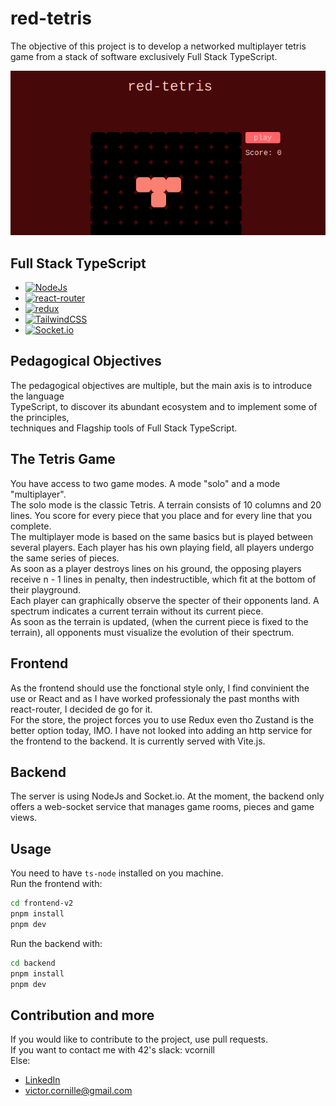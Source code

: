 # red-tetris

The objective of this project is to develop a networked multiplayer tetris  
game from a stack of software exclusively Full Stack TypeScript.

<img src="./assets/red-tetris.png"/>

## Full Stack TypeScript

- [![NodeJs][nodeJS-shield]][nodeJS-URL]
- [![react-router][react-router-shield]][react-router-URL]
- [![redux][redux-shield]][redux-URL]
- [![TailwindCSS][tailwind-shield]][tailwind-URL]
- [![Socket.io][socket.io-shield]][socket.io-URL]

## Pedagogical Objectives

The pedagogical objectives are multiple, but the main axis is to introduce the language  
TypeScript, to discover its abundant ecosystem and to implement some of the principles,  
techniques and Flagship tools of Full Stack TypeScript.

## The Tetris Game

You have access to two game modes. A mode "solo" and a mode "multiplayer".  
The solo mode is the classic Tetris. A terrain consists of 10 columns and 20 lines. You score for every piece that you place and for every line that you complete.  
The multiplayer mode is based on the same basics but is played between several players. Each player has his own playing field, all players undergo the same series of pieces.  
As soon as a player destroys lines on his ground, the opposing players receive n - 1 lines in penalty, then indestructible, which fit at the bottom of their playground.  
Each player can graphically observe the specter of their opponents land. A spectrum indicates a current terrain without its current piece.  
As soon as the terrain is updated, (when the current piece is fixed to the terrain), all opponents must visualize the evolution of their spectrum.

## Frontend

As the frontend should use the fonctional style only, I find convinient the use or React and as I have worked professionaly the past months with react-router, I decided de go for it.  
For the store, the project forces you to use Redux even tho Zustand is the better option today, IMO.
I have not looked into adding an http service for the frontend to the backend.
It is currently served with Vite.js.

## Backend

The server is using NodeJs and Socket.io. At the moment, the backend only offers a web-socket service that manages game rooms, pieces and game views.

## Usage

You need to have `ts-node` installed on you machine.  
Run the frontend with:

```bash
cd frontend-v2
pnpm install
pnpm dev
```

Run the backend with:

```bash
cd backend
pnpm install
pnpm dev
```

## Contribution and more

If you would like to contribute to the project, use pull requests.  
If you want to contact me with 42's slack: vcornill  
Else:

- <a href="https://www.linkedin.com/in/victorcornille/">LinkedIn</a>
- victor.cornille@gmail.com

[nodeJS-shield]: https://img.shields.io/badge/node.js-339933?style=for-the-badge&logo=Node.js&logoColor=white
[nodeJS-URL]: https://nodejs.org
[react-router-shield]: https://img.shields.io/badge/-React%20Router-CA4245?logo=react-router
[react-router-URL]: https://reactrouter.com/
[socket.io-shield]: https://img.shields.io/badge/Socket.io-4.1.3-010101??style=flat-square&logo=Socket.io&logoColor=white
[socket.io-URL]: https://socket.io/
[redux-URL]: https://redux.js.org/
[redux-shield]: https://img.shields.io/badge/redux-764ABC?style=for-the-badge&logo=redux&logoColor=white
[tailwind-shield]: https://img.shields.io/badge/Tailwind_CSS-grey?style=for-the-badge&logo=tailwind-css&logoColor=38B2AC
[tailwind-URL]: https://tailwindcss.com/
